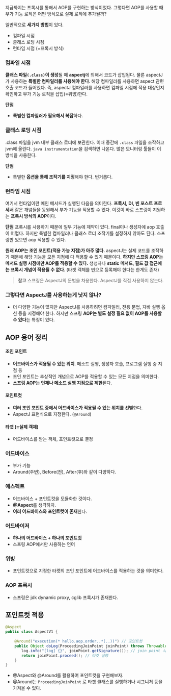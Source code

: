 지금까지는 프록시를 통해서 AOP를 구현하는 방식이었다.
그렇다면 AOP를 사용할 때 부가 기능 로직은 어떤 방식으로 실제 로직에 추가될까?

일반적으로 **세가지 방법**이 있다.
- 컴파일 시점
- 클래스 로딩 시점
- 런타임 시점 (=프록시 방식)

### 컴파일 시점
**클래스 파일`(.class)`이 생성**될 때 **aspectj**에 의해서 코드가 삽입된다. 물론 aspectJ가 사용하는 **특별한 컴파일러를 사용해야 한다**. 해당 컴파일러를 사용하면 aspect 관련 호출 코드가 들어있다.
즉, aspectJ 컴파일러를 사용하면 컴파일 시점에 적용 대상인지 확인하고 부가 기능 로직을 삽입(=위빙)한다.

**단점**
- **특별한 컴파일러가 필요해서 복잡**하다.

### 클래스 로딩 시점
.class 파일을 jvm 내부 클래스 로더에 보관한다. 이때 중간에 `.class` 파일을 조작하고 jvm에 올린다. `java instrumentation`을 검색하면 나온다. 많은 모니터링 툴들이 이 방식을 사용한다.

**단점**
- 특별한 **옵션을 통해 조작기를 지정**해야 한다. 번거롭다.

### 런타임 시점
여기서 런타임이란 메인 메서드가 실행된 다음을 의미한다. **프록시, DI, 빈 포스트 프로세서** 같은 개념들을 동원해서 부가 기능을 적용할 수 있다. 이것이 바로 스프링이 지원하는 **프록시 방식의 AOP**이다.

**단점**
프록시를 사용하기 때문에 일부 기능에 제약이 있다. final이나 생성자에 aop 호출이 어렵다. 하지만 특별한 컴파일러나 클래스 로더 조작기를 설정하지 않아도 된다. 스프링만 있으면 aop 적용할 수 있다.

**원래 AOP는 조인 포인트(적용 가능 지점)가 아주 많다.** aspectJ는 실제 코드를 조작하기 때문에 해당 기능을 모든 지점에 다 적용할 수 있기 때문이다.
**하지만 스프링 AOP는 메서드 실행 시점에만 AOP를 적용할 수 있다.** 생성자나 **static 메서드, 필드 값 접근에는 프록시 개념이 적용될 수 없다**. (타겟 객체를 빈으로 등록해야 한다는 한계도 존재)


> **참고**
> 스프링은 AspectJ의 문법을 차용한다. AspectJ를 직접 사용하지 않는다.


### 그렇다면 AspectJ를 사용하는게 낫지 않나?
- 더 다양한 기능이 많지만 AspectJ를 사용하려면 컴파일러, 전용 문법, 자바 실행 옵션 등을 지정해야 한다. 하지만 스프링 **AOP는 별도 설정 필요 없이 AOP를 사용할 수 있다**는 특징이 있다.


## AOP 용어 정리
#### 조인 포인트
- **어드바이스가 적용될 수 있는 위치**. 메소드 실행, 생성자 호출, 프로그램 실행 중 지점 등
- 조인 포인트는 추상적인 개념으로 AOP를 적용할 수 있는 모든 지점을 의미한다.
- **스프링 AOP는 언제나 메소드 실행 지점으로 제한**된다.

#### 포인트컷
- **여러 조인 포인트 중에서 어드바이스가 적용될 수 있는 위치를 선별**한다.
- AspectJ 표현식으로 지정한다. (`@Around`)
#### 타겟 (=실제 객체)
- 어드바이스를 받는 객체, 포인트컷으로 결정

### 어드바이스
- 부가 기능
- Around(주변), Before(전), After(후)와 같이 다양하다.

### 애스펙트
- 어드바이스 + 포인트컷을 모듈화한 것이다.
- **@Aspect**를 생각하자.
- **여러 어드바이스와 포인트컷이 존재**한다.

### 어드바이저
- **하나의 어드바이스 + 하나의 포인트컷**
- 스프링 AOP에서만 사용하는 언어

### 위빙
- 포인트컷으로 지정한 타켓의 조인 포인트에 어드바이스를 적용하는 것을 의미한다.

### AOP 프록시
- 스프링은 jdk dynamic proxy, cglib 프록시가 존재한다.

## 포인트컷 적용
```java
@Aspect  
public class AspectV1 {  
  
    @Around("execution(* hello.aop.order..*(..))") // 포인트컷  
    public Object doLog(ProceedingJoinPoint joinPoint) throws Throwable { // 어드바이스  
       log.info("[log] {}", joinPoint.getSignature()); // join point 시그니처  
       return joinPoint.proceed(); // 타겟 실행  
    }  
}
```
- @Aspect와 @Around를 활용하여 포인트컷을 구현해보자.
- @Around는 `ProceedingJoinPoint` 로 타겟 클래스를 실행하거나 시그니처 등을 가져올 수 있다.

